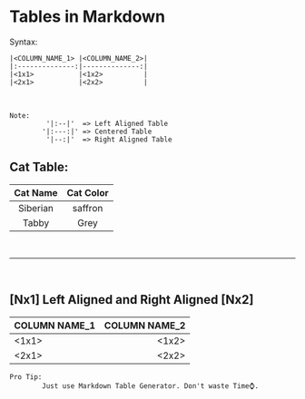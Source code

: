 # Tables in Markdown

Syntax:

    |<COLUMN_NAME_1> |<COLUMN_NAME_2>|
    |:--------------:|--------------:|
    |<1x1>           |<1x2>          |
    |<2x1>           |<2x2>          |

<br>

    Note: 
             '|:--|'  => Left Aligned Table
            '|:---:|' => Centered Table
             '|--:|'  => Right Aligned Table

## Cat Table:

|Cat Name| Cat Color|
|:-:     |:-:        |
|Siberian|   saffron|
|Tabby   |      Grey|

<br>
<hr>
<br>

## [Nx1] Left Aligned and Right Aligned [Nx2]

|COLUMN NAME_1   |COLUMN NAME_2|
|:-------------- |--------------:|
|<1x1>           |<1x2>          |
|<2x1>           |<2x2>          |


    Pro Tip: 
            Just use Markdown Table Generator. Don't waste Time⌚.